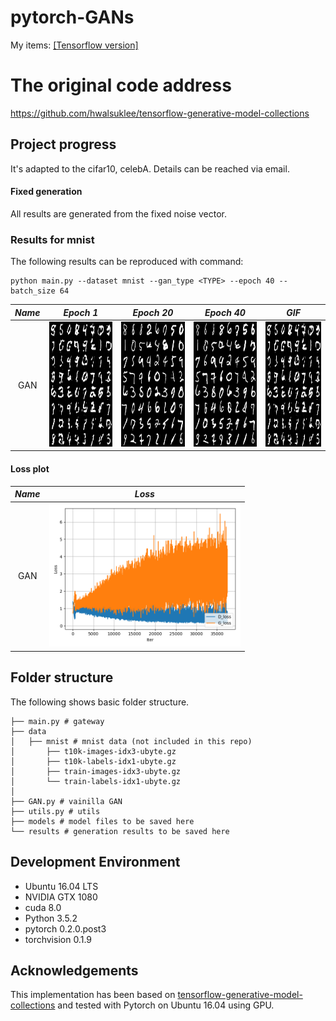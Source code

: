 # pytorch-GANs
My items: [[Tensorflow version]](https://github.com/TwistedW/GANs)

# The original code address
https://github.com/hwalsuklee/tensorflow-generative-model-collections

## Project progress
It's adapted to the cifar10, celebA. Details can be reached via email.

#### Fixed generation
All results are generated from the fixed noise vector.


### Results for mnist

The following results can be reproduced with command:
```
python main.py --dataset mnist --gan_type <TYPE> --epoch 40 --batch_size 64
```

*Name* | *Epoch 1* | *Epoch 20* | *Epoch 40* | *GIF*
:---: | :---: | :---: | :---: | :---: |
GAN | <img src = 'assets/mnist_results/GAN_epoch001_test_all_classes.png' height = '200px'> | <img src = 'assets/mnist_results/GAN_epoch020_test_all_classes.png' height = '200px'> | <img src = 'assets/mnist_results/GAN_epoch040_test_all_classes.png' height = '200px'> | <img src = 'assets/mnist_results/GAN_generate_animation.gif' height = '200px'>

#### Loss plot
*Name* | *Loss*
:---: | :---: |
GAN | <img src = 'assets/mnist_results/GAN_loss.png' height = '230px'>

## Folder structure
The following shows basic folder structure.
```
├── main.py # gateway
├── data
│   ├── mnist # mnist data (not included in this repo)
│       ├── t10k-images-idx3-ubyte.gz
│       ├── t10k-labels-idx1-ubyte.gz
│       ├── train-images-idx3-ubyte.gz
│       └── train-labels-idx1-ubyte.gz
│
├── GAN.py # vainilla GAN
├── utils.py # utils
├── models # model files to be saved here
└── results # generation results to be saved here
```

## Development Environment
* Ubuntu 16.04 LTS
* NVIDIA GTX 1080
* cuda 8.0
* Python 3.5.2
* pytorch 0.2.0.post3
* torchvision 0.1.9

## Acknowledgements
This implementation has been based on
[tensorflow-generative-model-collections](https://github.com/hwalsuklee/tensorflow-generative-model-collections)
and tested with Pytorch on Ubuntu 16.04 using GPU.